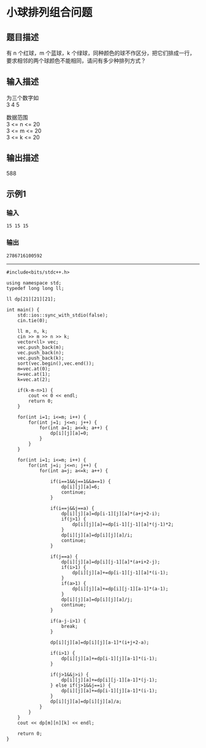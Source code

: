 # 小球排列组合问题

## 题目描述
有 n 个红球，m 个蓝球，k 个绿球，同种颜色的球不作区分，把它们排成一行，要求相邻的两个球颜色不能相同，请问有多少种排列方式？

## 输入描述
为三个数字如   
3 4 5

数据范围   
3 <= n <= 20   
3 <= m <= 20     
3 <= k <= 20    
## 输出描述
588

## 示例1
### 输入
	15 15 15
	
### 输出
	2786716100592

----

	#include<bits/stdc++.h>
	
	using namespace std;
	typedef long long ll;
	
	ll dp[21][21][21];
	
	int main() {
	    std::ios::sync_with_stdio(false);
	    cin.tie(0);
	
	    ll m, n, k;
	    cin >> m >> n >> k;
	    vector<ll> vec;
	    vec.push_back(m);
	    vec.push_back(n);
	    vec.push_back(k);
	    sort(vec.begin(),vec.end());
	    m=vec.at(0);
	    n=vec.at(1);
	    k=vec.at(2);
	
	    if(k-m-n>1) {
	        cout << 0 << endl;
	        return 0;
	    }
	
	    for(int i=1; i<=m; i++) {
	        for(int j=1; j<=n; j++) {
	            for(int a=1; a<=k; a++) {
	                dp[i][j][a]=0;
	            }
	        }
	    }
	
	    for(int i=1; i<=m; i++) {
	        for(int j=i; j<=n; j++) {
	            for(int a=j; a<=k; a++) {
	
	                if(i==1&&j==1&&a==1) {
	                    dp[i][j][a]=6;
	                    continue;
	                }
	
	                if(i==j&&j==a) {
	                    dp[i][j][a]=dp[i-1][j][a]*(a+j+2-i);
	                    if(j>1) {
	                        dp[i][j][a]+=dp[i-1][j-1][a]*(j-1)*2;
	                    }
	                    dp[i][j][a]=dp[i][j][a]/i;
	                    continue;
	                }
	
	                if(j==a) {
	                    dp[i][j][a]=dp[i][j-1][a]*(a+i+2-j);
	                    if(i>1) {
	                        dp[i][j][a]+=dp[i-1][j-1][a]*(i-1);
	                    }
	                    if(a>1) {
	                        dp[i][j][a]+=dp[i][j-1][a-1]*(a-1);
	                    }
	                    dp[i][j][a]=dp[i][j][a]/j;
	                    continue;
	                }
	
	                if(a-j-i>1) {
	                    break;
	                }
	
	                dp[i][j][a]=dp[i][j][a-1]*(i+j+2-a);
	
	                if(i>1) {
	                    dp[i][j][a]+=dp[i-1][j][a-1]*(i-1);
	                }
	
	                if(j>1&&j>i) {
	                    dp[i][j][a]+=dp[i][j-1][a-1]*(j-1);
	                } else if(j>1&&j==i) {
	                    dp[i][j][a]+=dp[i-1][j][a-1]*(i-1);
	                }
	                dp[i][j][a]=dp[i][j][a]/a;
	            }
	        }
	    }
	    cout << dp[m][n][k] << endl;
	
	    return 0;
	}
